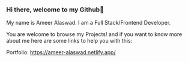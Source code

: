 ### Hi there, welcome to my Github👋
My name is Ameer Alaswad. I am a Full Stack/Frontend Developer.

You are welcome to browse my Projects! and if you want to know more about me here are some links to help you with this:

Portfolio: https://ameer-alaswad.netlify.app/
<!--
**Ameer-Alaswad/Ameer-Alaswad** is a ✨ _special_ ✨ repository because its `README.md` (this file) appears on your GitHub profile.

Here are some ideas to get you started:

- 🔭 I’m currently working on ...
- 🌱 I’m currently learning ...
- 👯 I’m looking to collaborate on ...
- 🤔 I’m looking for help with ...
- 💬 Ask me about ...
- 📫 How to reach me: ...
- 😄 Pronouns: ...
- ⚡ Fun fact: ...
-->
